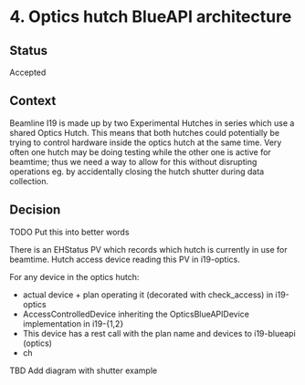 # 4. Optics hutch BlueAPI architecture

## Status

Accepted

## Context

Beamline I19 is made up by two Experimental Hutches in series which use a shared Optics Hutch. This means that both hutches could potentially be trying to control hardware inside the optics hutch at the same time. Very often one hutch may be doing testing while the other one is active for beamtime; thus we need a way to allow for this without disrupting operations eg. by accidentally closing the hutch shutter during data collection.

## Decision

TODO Put this into better words


There is an EHStatus PV which records which hutch is currently in use for beamtime.
Hutch access device reading this PV in i19-optics.

For any device in the optics hutch:
- actual device + plan operating it (decorated with check_access) in i19-optics
- AccessControlledDevice inheriting the OpticsBlueAPIDevice implementation in i19-{1,2}
- This device has a rest call with the plan name and devices to i19-blueapi (optics)
- ch


TBD Add diagram with shutter example
